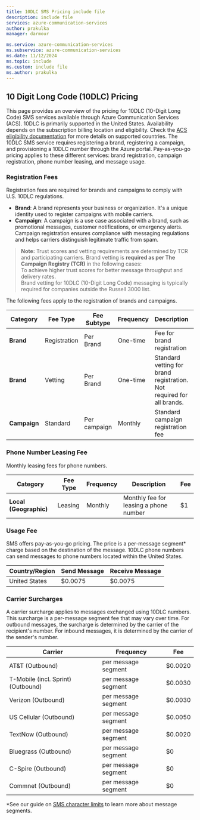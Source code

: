 ```yaml
---
title: 10DLC SMS Pricing include file
description: include file
services: azure-communication-services
author: prakulka
manager: darmour

ms.service: azure-communication-services
ms.subservice: azure-communication-services
ms.date: 11/12/2024 
ms.topic: include
ms.custom: include file
ms.author: prakulka
---
```

## 10 Digit Long Code (10DLC) Pricing

This page provides an overview of the pricing for 10DLC (10-Digit Long Code) SMS services available through Azure Communication Services (ACS). 10DLC is primarily supported in the United States. Availability depends on the subscription billing location and eligibility. Check the [ACS eligibility documentation](../../concepts/numbers/phone-number-management-for-united-states.md) for more details on supported countries. The 10DLC SMS service requires registering a brand, registering a campaign, and provisioning a 10DLC number through the Azure portal. Pay-as-you-go pricing applies to these different services: brand registration, campaign registration, phone number leasing, and message usage. 


### **Registration Fees**
Registration fees are required for brands and campaigns to comply with U.S. 10DLC regulations. 

- **Brand**: A brand represents your business or organization. It's a unique identity used to register campaigns with mobile carriers.
- **Campaign**: A campaign is a use case associated with a brand, such as promotional messages, customer notifications, or emergency alerts. Campaign registration ensures compliance with messaging regulations and helps carriers distinguish legitimate traffic from spam.

> **Note:** Trust scores and vetting requirements are determined by TCR and participating carriers. Brand vetting is **required as per The Campaign Registry (TCR)** in the following cases:  
> To achieve higher trust scores for better message throughput and delivery rates.    
> Brand vetting for 10DLC (10-Digit Long Code) messaging is typically required for companies outside the Russell 3000 list.

The following fees apply to the registration of brands and campaigns.

| Category           | Fee Type               | Fee Subtype                    | Frequency   | Description                          | Fee    |
|--------------------|------------------------|--------------------------------|-------------|--------------------------------------|--------|
| **Brand**          | Registration           | Per Brand                      | One-time     | Fee for brand registration           | $4     |
| **Brand**          | Vetting                | Per Brand                      | One-time    | Standard vetting for brand registration. Not required for all brands. | $40     |
| **Campaign**       | Standard               | Per campaign                   | Monthly     | Standard campaign registration fee   | $10    |


### **Phone Number Leasing Fee**
Monthly leasing fees for phone numbers.

| Category           | Fee Type               | Frequency   | Description                            | Fee    |
|--------------------|------------------------|-------------|----------------------------------------|--------|
| **Local (Geographic)**   | Leasing                | Monthly     | Monthly fee for leasing a phone number | $1     |


### Usage Fee
SMS offers pay-as-you-go pricing. The price is a per-message segment* charge based on the destination of the message. 10DLC phone numbers can send messages to phone numbers located within the United States.

|Country/Region| Send Message | Receive Message|
|-----------|---------|--------------|
|United States| $0.0075 | $0.0075|
  

### **Carrier Surcharges**
A carrier surcharge applies to messages exchanged using 10DLC numbers. This surcharge is a per-message segment fee that may vary over time. For outbound messages, the surcharge is determined by the carrier of the recipient's number. For inbound messages, it is determined by the carrier of the sender's number.

| Carrier            | Frequency      | Fee    |
|--------------------|---------------------------------------|--------|
| AT&T (Outbound)    | per message segment                   | $0.0020|
| T-Mobile (incl. Sprint) (Outbound) | per message segment   | $0.0030|
| Verizon (Outbound) | per message segment                   | $0.0030|
| US Cellular (Outbound) | per message segment               |  $0.0050|
| TextNow (Outbound) | per message segment                   |  $0.0020|
| Bluegrass (Outbound)| per message segment                  |  $0     |
| C-Spire (Outbound) | per message segment                   |  $0     |
| Commnet (Outbound) | per message segment                   |  $0     |

*See our guide on [SMS character limits](../sms/sms-faq.md#what-is-the-sms-character-limit) to learn more about message segments.
